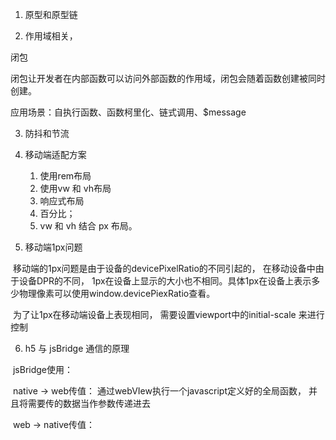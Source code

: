 1. 原型和原型链

2. 作用域相关， 

闭包

​	闭包让开发者在内部函数可以访问外部函数的作用域，闭包会随着函数创建被同时创建。

应用场景：自执行函数、函数柯里化、链式调用、$message

3. 防抖和节流

4. 移动端适配方案
   1.  使用rem布局
   2. 使用vw 和 vh布局
   3. 响应式布局
   4. 百分比；
   5. vw 和 vh 结合 px 布局。
5. 移动端1px问题

​	移动端的1px问题是由于设备的devicePixelRatio的不同引起的， 在移动设备中由于设备DPR的不同， 1px在设备上显示的大小也不相同。具体1px在设备上表示多少物理像素可以使用window.devicePiexRatio查看。

​	为了让1px在移动端设备上表现相同， 需要设置viewport中的initial-scale 来进行控制

6. h5 与 jsBridge 通信的原理

​	jsBridge使用：

​		native -> web传值： 通过webVIew执行一个javascript定义好的全局函数， 并且将需要传的数据当作参数传递进去

​		web -> native传值：



















